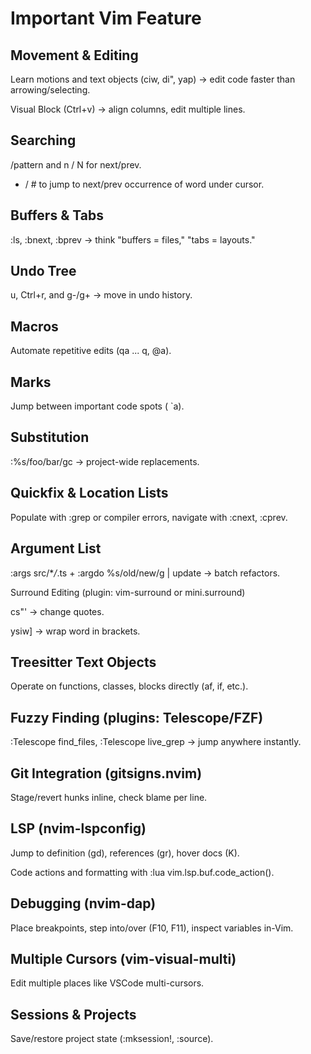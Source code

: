 # Important Vim Feature

## Movement & Editing

Learn motions and text objects (ciw, di", yap) → edit code faster than arrowing/selecting.

Visual Block (Ctrl+v) → align columns, edit multiple lines.

## Searching

/pattern and n / N for next/prev.

- / # to jump to next/prev occurrence of word under cursor.

## Buffers & Tabs

:ls, :bnext, :bprev → think "buffers = files," "tabs = layouts."

## Undo Tree

u, Ctrl+r, and g-/g+ → move in undo history.

## Macros

Automate repetitive edits (qa ... q, @a).

## Marks

Jump between important code spots ( `a).

## Substitution

:%s/foo/bar/gc → project-wide replacements.

## Quickfix & Location Lists

Populate with :grep or compiler errors, navigate with :cnext, :cprev.

## Argument List

:args src/\*_/_.ts + :argdo %s/old/new/g | update → batch refactors.

Surround Editing (plugin: vim-surround or mini.surround)

cs"' → change quotes.

ysiw] → wrap word in brackets.

## Treesitter Text Objects

Operate on functions, classes, blocks directly (af, if, etc.).

## Fuzzy Finding (plugins: Telescope/FZF)

:Telescope find_files, :Telescope live_grep → jump anywhere instantly.

## Git Integration (gitsigns.nvim)

Stage/revert hunks inline, check blame per line.

## LSP (nvim-lspconfig)

Jump to definition (gd), references (gr), hover docs (K).

Code actions and formatting with :lua vim.lsp.buf.code_action().

## Debugging (nvim-dap)

Place breakpoints, step into/over (F10, F11), inspect variables in-Vim.

## Multiple Cursors (vim-visual-multi)

Edit multiple places like VSCode multi-cursors.

## Sessions & Projects

Save/restore project state (:mksession!, :source).

